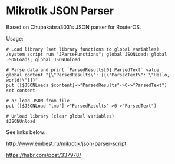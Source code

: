 # Mikrotik JSON Parser
Based on Chupakabra303's JSON parser for RouterOS.

Usage:
```
# Load library (set library functions to global variables)
/system script run "JParseFunctions"; global JSONLoad; global JSONLoads; global JSONUnload

# Parse data and print `ParsedResults[0].ParsedText` value
global content "{\"ParsedResults\": [{\"ParsedText\": \"Hello, world!\"}]}"
put ([$JSONLoads $content]->"ParsedResults"->0->"ParsedText")
set content

# or load JSON from file
put ([$JSONLoad "tmp"]->"ParsedResults"->0->"ParsedText")

# Unload library (clear global variables)
$JSONUnload
```

See links below:

http://www.embest.ru/mikrotik/json-parser-script

https://habr.com/post/337978/
